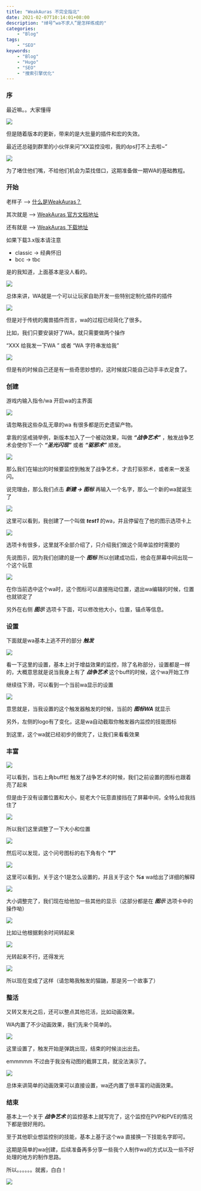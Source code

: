 ```yaml
---
title: "WeakAuras 不完全指北"
date: 2021-02-07T10:14:01+08:00
description: "绰号“wa不求人”是怎样练成的"
categories:
    - "Blog"
tags:
    - "SEO"
keywords:
    - "Blog"
    - "Hugo"
    - "SEO"
    - "搜索引擎优化"
---
```



### 序


最近嘛。。大家懂得

![](https://blog-img.luanruisong.com/blog/img/2022202209121628107.png)

但是随着版本的更新，带来的是大批量的插件和宏的失效。

最近还总碰到群里的小伙伴来问“XX监控没啦，我的dps打不上去啦~”

![](https://blog-img.luanruisong.com/blog/img/2022202209121632897.png)

为了堵住他们嘴，不给他们机会为菜找借口，这期准备做一期WA的基础教程。


### 开始

老样子 --> [什么是WeakAuras？](http://baidu.luanruisong.com/?q=%E4%BB%80%E4%B9%88%E6%98%AFWeakAuras)


其次就是 --> [WeakAuras 官方文档地址](https://github.com/WeakAuras/WeakAuras2/wiki)

还有就是 --> [WeakAuras 下载地址](https://github.com/WeakAuras/WeakAuras2/releases)

如果下载3.x版本请注意
 - classic -> 经典怀旧
 - bcc -> tbc

是的我知道，上面基本是没人看的。

![](https://blog-img.luanruisong.com/blog/img/2022202209121635752.png)

总体来讲，WA就是一个可以让玩家自助开发一些特别定制化插件的插件

![](https://blog-img.luanruisong.com/blog/img/2022202209121636242.png)

但是对于传统的魔兽插件而言，wa的过程已经简化了很多。

比如，我们只要安装好了WA，就只需要做两个操作

“XXX 给我发一下WA ” 或者 “WA 字符串发给我”

![](https://blog-img.luanruisong.com/blog/img/2022202209121638404.gif)

但是有的时候自己还是有一些奇思妙想的，这时候就只能自己动手丰衣足食了。

### 创建

游戏内输入指令/wa 开启wa的主界面

![](https://blog-img.luanruisong.com/blog/img/2022202209121644986.png)

请忽略我这些杂乱无章的wa 有很多都是历史遗留产物。

拿我的惩戒骑举例，新版本加入了一个被动效果，叫做 ***“战争艺术”*** ，触发战争艺术会使你下一个 ***“圣光闪现”*** 或者 ***“驱邪术”*** 顺发。

![](https://blog-img.luanruisong.com/blog/img/2022202209121646063.png)

那么我们在输出的时候要监控到触发了战争艺术，才去打驱邪术，或者来一发圣闪。

说完理由，那么我们点击 ***新建 -> 图标*** 再输入一个名字，那么一个新的wa就诞生了

![](https://blog-img.luanruisong.com/blog/img/2022202209121649473.png)


这里可以看到，我创建了一个叫做 ***test1*** 的wa，并且停留在了他的图示选项卡上

![](https://blog-img.luanruisong.com/blog/img/2022202209121652659.png)

选项卡有很多，这里就不全部介绍了，只介绍我们做这个简单监控时需要的

先说图示，因为我们创建的是一个 ***图标*** 所以创建成功后，他会在屏幕中间出现一个这个玩意

![](https://blog-img.luanruisong.com/blog/img/2022202209121655029.png)

在你当前选中这个wa时，这个图标可以直接拖动位置，退出wa编辑的时候，位置也就锁定了

另外在右侧 ***图示*** 选项卡下面，可以修改他大小，位置，锚点等信息。

### 设置

下面就是wa基本上逃不开的部分 ***触发***

![](https://blog-img.luanruisong.com/blog/img/2022202209121657445.png)

看一下这里的设置，基本上对于增益效果的监控，除了名称部分，设置都是一样的，大概意思就是说当我身上有了 ***战争艺术*** 这个buff的时候，这个wa开始工作

继续往下滑，可以看到一个当前wa显示的设置

![](https://blog-img.luanruisong.com/blog/img/2022202209121659299.png)

意思就是，当我设置的这个触发器触发的时候，当前的 ***图标WA*** 就显示

另外，左侧的logo有了变化，这是wa自动截取你触发器内监控的技能图标

到这里，这个wa就已经初步的做完了，让我们来看看效果

### 丰富

![](https://blog-img.luanruisong.com/blog/img/2022202209121702998.png)

可以看到，当右上角buff栏 触发了战争艺术的时候，我们之前设置的图标也跟着亮了起来

但是由于没有设置位置和大小，挺老大个玩意直接挡在了屏幕中间，全特么给我挡住了

![](https://blog-img.luanruisong.com/blog/img/2022202209121705150.png)

所以我们这里调整了一下大小和位置

![](https://blog-img.luanruisong.com/blog/img/2022202209121706316.png)

然后可以发现，这个问号图标的右下角有个 ***"1"***

![](https://blog-img.luanruisong.com/blog/img/2022202209121707389.png)

这里可以看到，关于这个1是怎么设置的，并且关于这个 ***%s*** wa给出了详细的解释

![](https://blog-img.luanruisong.com/blog/img/2022202209121708468.png)

大小调整完了，我们现在给他加一些其他的显示（这部分都是在 ***图示*** 选项卡中的操作呦）

![](https://blog-img.luanruisong.com/blog/img/2022202209121711824.png)

比如让他根据剩余时间转起来

![](https://blog-img.luanruisong.com/blog/img/2022202209121711868.png)

光转起来不行，还得发光

![](https://blog-img.luanruisong.com/blog/img/2022202209121712371.png)

所以现在变成了这样（请忽略我触发的猫鼬，那是另一个故事了）

### 整活

又转又发光之后，还可以整点其他花活，比如动画效果。

WA内置了不少动画效果，我们先来个简单的。

![](https://blog-img.luanruisong.com/blog/img/2022202209121715267.png)

这里设置了，触发开始是弹跳出现，结束的时候淡出出去。

emmmmm 不过由于我没有动图的截屏工具，就没法演示了。

![](https://blog-img.luanruisong.com/blog/img/2022202209121725336.png)

总体来讲简单的动画效果可以直接设置，wa还内置了很丰富的动画效果。

### 结束

基本上一个关于 ***战争艺术*** 的监控基本上就写完了，这个监控在PVP和PVE的情况下都是很好用的。

至于其他职业想监控别的技能，基本上基于这个wa 直接换一下技能名字即可。

这期是简单的wa创建，后续准备再多分享一些我个人制作wa的方式以及一些不好处理的地方的制作思路。

所以。。。。。。就酱，白白！

![](https://blog-img.luanruisong.com/blog/img/2022202209121718955.png)





